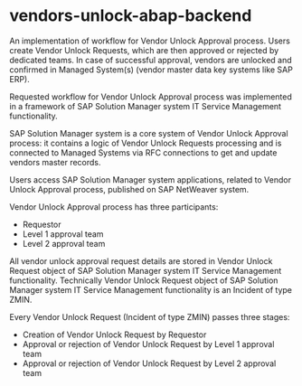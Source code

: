 # vendors-unlock-abap-backend

An implementation of workflow for Vendor Unlock Approval process. Users create Vendor Unlock Requests, which are then approved or rejected by dedicated teams. In case of successful approval, vendors are unlocked and confirmed in Managed System(s) (vendor master data key systems like SAP ERP).

Requested workflow for Vendor Unlock Approval process was implemented in a framework of SAP Solution Manager system IT Service Management functionality.

SAP Solution Manager system is a core system of Vendor Unlock Approval process: it contains a logic of Vendor Unlock Requests processing and is connected to Managed Systems via RFC connections to get and update vendors master records.

Users access SAP Solution Manager system applications, related to Vendor Unlock Approval process, published on SAP NetWeaver system.

Vendor Unlock Approval process has three participants:

- Requestor
- Level 1 approval team
- Level 2 approval team

All vendor unlock approval request details are stored in Vendor Unlock Request object of SAP Solution Manager system IT Service Management functionality. Technically Vendor Unlock Request object of SAP Solution Manager system IT Service Management functionality is an Incident of type ZMIN.

Every Vendor Unlock Request (Incident of type ZMIN) passes three stages:

- Creation of Vendor Unlock Request by Requestor
- Approval or rejection of Vendor Unlock Request by Level 1 approval team
- Approval or rejection of Vendor Unlock Request by Level 2 approval team
